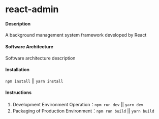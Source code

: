 # react-admin

#### Description
A background management system framework developed by React

#### Software Architecture
Software architecture description

#### Installation
`npm install` || `yarn install`

#### Instructions
1. Development Environment Operation：`npm run dev` || `yarn dev`
2. Packaging of Production Environment：`npm run build` || `yarn build`

